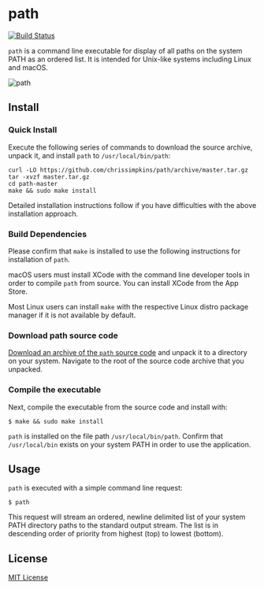 # path

[![Build Status](https://travis-ci.org/chrissimpkins/path.svg?branch=master)](https://travis-ci.org/chrissimpkins/path)

`path` is a command line executable for display of all paths on the system PATH as an ordered list. It is intended for Unix-like systems including Linux and macOS.

![path](https://user-images.githubusercontent.com/4249591/34450807-036fe1b6-ece2-11e7-9841-69c175ecc5b3.png)

## Install

### Quick Install

Execute the following series of commands to download the source archive, unpack it, and install `path` to `/usr/local/bin/path`:

```text
curl -LO https://github.com/chrissimpkins/path/archive/master.tar.gz
tar -xvzf master.tar.gz
cd path-master
make && sudo make install
```

Detailed installation instructions follow if you have difficulties with the above installation approach.

### Build Dependencies

Please confirm that `make` is installed to use the following instructions for installation of `path`. 

macOS users must install XCode with the command line developer tools in order to compile `path` from source. You can install XCode from the App Store.

Most Linux users can install `make` with the respective Linux distro package manager if it is not available by default.

### Download path source code

[Download an archive of the `path` source code](https://github.com/chrissimpkins/path/releases/latest) and unpack it to a directory on your system.  Navigate to the root of the source code archive that you unpacked.

### Compile the executable

Next, compile the executable from the source code and install with:

```text
$ make && sudo make install
```

`path` is installed on the file path `/usr/local/bin/path`. Confirm that `/usr/local/bin` exists on your system PATH in order to use the application.

## Usage

`path` is executed with a simple command line request:

```text
$ path
```

This request will stream an ordered, newline delimited list of your system PATH directory paths to the standard output stream. The list is in descending order of priority from highest (top) to lowest (bottom).

## License

[MIT License](https://github.com/chrissimpkins/path/blob/master/LICENSE)